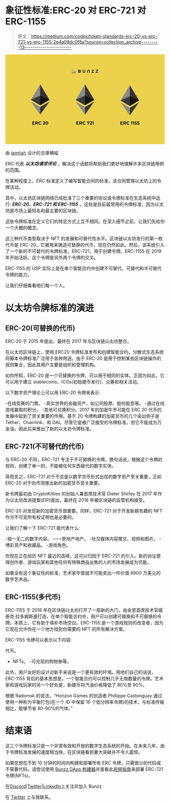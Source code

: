 # 象征性标准:ERC-20 对 ERC-721 对 ERC-1155

> 原文：<https://medium.com/codex/token-standards-erc-20-vs-erc-721-vs-erc-1155-2e4a09dc0f8a?source=collection_archive---------13----------------------->

![](img/3f91133808d27366d8559bf3340c48f2.png)

由 [iamtjah](https://twitter.com/iamtjah) 设计的文章横幅

ERC 代表 ***以太坊请求评论*** ，解决这个话题将帮助我们更好地理解许多区块链用例的范围。

在某种程度上，ERC 标准定义了编写智能合同的标准，该合同管理以太坊上的令牌活动。

其中，以太坊区块链网络已经批准了三个重要的协议或令牌标准在生态系统中运行: ***ERC-20、ERC-721 和 ERC-1155*** 。这些是目前最常用的令牌标准，因为以太坊是市场上最知名和最主要的区块链。

这些令牌标准在定义它们的特定方式上互不相同。在深入细节之前，让我们先给你一个大概的概念。

这三种代币类型取决于 NFT 的发展和可替代性水平。区块链以太坊发行的第一枚代币是 ERC-20。它被用来铸造可替换的代币，现在仍然如此。然后，该系统引入了一个新的不可替代的令牌标准，ERC-721，用于创建令牌。ERC-1155 在 2019 年开始活跃。这个令牌是另外两个令牌的交叉。

ERC-1155 的 USP 实际上是在单个智能合约中创建不可替代、可替代和半可替代令牌的能力。

让我们仔细看看他们每一个人。

# 以太坊令牌标准的演进

## ERC-20(可替换的代币)

ERC-20 于 2015 年提出，最终在 2017 年与区块链以太坊整合。

在以太坊区块链上，使用 ERC20 令牌标准发布和创建智能合约。分散式生态系统将脚本令牌标准广泛用于各种用途。由于 ERC-20 是用于控制某些区块链操作的规则集合，因此其用户主要是组织和管理机构。

如你所知，ERC-20 是一个可替换的令牌，可以用于相同的实体。正因为如此，它可以用于建立 stablecoins、ICOs(初始硬币发行)、众筹和相关活动。

以下数字资产理论上可以用 ERC-20 令牌来表示:

-在线竞赛的门票。
-真实世界的金融资产，如公司股票、股份股息等。
-通过在线游戏赢取的积分。
-其他可兑换积分。2017 年的加密牛市可能在 ERC 20 代币的发展中起到了至关重要的作用。基于 20 令牌构建的加密货币的几个突出例子是 Tether、Chainlink、和 DAI。尽管它是被广泛接受的令牌标准，但它不能成为万金油，因此后来推出了新的以太坊令牌标准。

## ERC-721(不可替代的代币)

与 ERC-20 不同，ERC-721 专注于不可替换的令牌。换句话说，根据这个令牌的规则，创建了单一的、不能被任何东西替代的数字实体。

简而言之，ERC-721 对于不总是以数字货币形式出现的数字资产至关重要，正如 ERC-20 对于向市场推出新的加密货币至关重要。

新令牌最初由 CryptoKitties 的创始人兼首席技术官 Dieter Shirley 在 2017 年作为以太坊改进提案(EIP)提出，最终在 2018 年被区块链的监管机构接受。

ERC-20 对发现新的加密货币很重要。同样，ERC-721 对于开发新颖有趣的 NFT 作为不可变所有权证明也是必要的。

让我们了解一下 ERC-721 能代表什么:

-独一无二的数字内容。
——房地产地产。
-社交媒体内容推文、视频和图片。
-博彩资产和收藏品。
-游戏角色。

你现在正在经历 NFT 最近的高峰，这可以归因于 ERC-721 的引入。新的协议使得创作者、游戏玩家和其他任何有特殊商品出售的人的市场发展成为可能。

如果没有这个象征性的标准，艺术家毕普就不可能卖出一件价值 6900 万美元的数字艺术品。

## ERC-1155(多代币)

ERC-1155 于 2018 年在区块链以太坊打开了一扇新的大门，由金恩首席技术官威泰克·拉多姆斯基打造。在单个智能合约中，用户可以创建可替换和不可替换的令牌。本质上，它有助于填补市场空白。ERC-1155 是一个游戏规则的改变者，因为它现在允许你在一个地方找到你需要的 NFT 的所有解决方案。

ERC-1155 令牌可以表示以下内容:

代币。
- NFTs。
-可兑现的购物券等。

此外，用户友好的设计对新手来说是一个更有效的环境。用他们自己的话说，ERC-1155 背后的基本思想是，一个智能合约可以控制几乎无限数量的令牌。艺术家和游戏玩家的另一个好处是，新硬币将汽油价格降低了 80%至 90%。

根据 Radomsk 的说法，“Horizon Games 的创造者 Phillippe Castonguay 通过使用一种称为平衡打包(在一个 ID 中保留 16 个低分辨率令牌)的技术，与标准传输相比，能够节省 80-90%的气体。”

# 结束语

这三个令牌标准只是一个非常有效和开放的数字生态系统的开始。在未来几年，由于令牌标准发展的速度相当快，在区块链看到重大突破并不令人震惊。

如果您想在不到 10 分钟的时间内构建和部署所有 ERC 令牌，只需很少的代码或不需要代码，请尝试使用 [Bunzz DApp 构建器](https://www.bunzz.dev/)并查看此[视频指南](https://www.youtube.com/watch?v=2zNymFqYXOY)来部署 ERC-721 令牌(NFTs)。

在[Discord](https://discord.gg/ZsqvmdBA4e)|[Twitter](https://twitter.com/BunzzDev)|[LinkedIn](https://www.linkedin.com/company/bunzz)上关注并加入 Bunzz

在 [Twitter](https://twitter.com/iamtjah) 上与我联系。